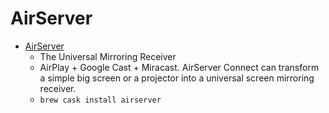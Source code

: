 # AirServer
- [AirServer](https://www.airserver.com/)
  -  The Universal Mirroring Receiver
  - AirPlay + Google Cast + Miracast. AirServer Connect can transform a simple big screen or a projector into a universal screen mirroring receiver.
  - `brew cask install airserver`
